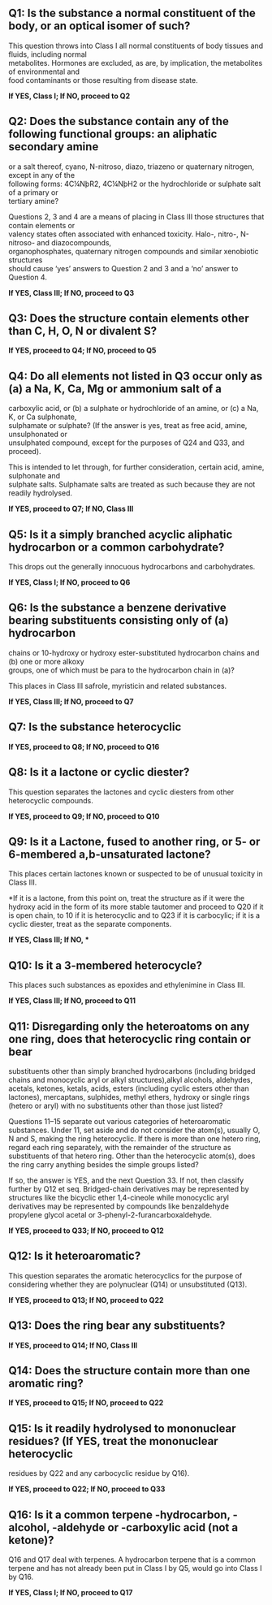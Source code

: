 ## Q1: Is the substance a normal constituent of the body, or an optical isomer of such?

This question throws into Class I all normal constituents of body tissues and fluids, including normal  
 metabolites. Hormones are excluded, as are, by implication, the metabolites of environmental and  
 food contaminants or those resulting from disease state.

**If YES, Class I; If NO, proceed to Q2**



## Q2: Does the substance contain any of the following functional groups: an aliphatic secondary amine

or a salt thereof, cyano, N-nitroso, diazo, triazeno or quaternary nitrogen, except in any of the  
 following forms: 4C¼NþR2, 4C¼NþH2 or the hydrochloride or sulphate salt of a primary or  
 tertiary amine?

Questions 2, 3 and 4 are a means of placing in Class III those structures that contain elements or  
 valency states often associated with enhanced toxicity. Halo-, nitro-, N-nitroso- and diazocompounds,  
 organophosphates, quaternary nitrogen compounds and similar xenobiotic structures  
 should cause ‘yes’ answers to Question 2 and 3 and a ‘no’ answer to Question 4.

**If YES, Class III; If NO, proceed to Q3**



## Q3: Does the structure contain elements other than C, H, O, N or divalent S?

**If YES, proceed to Q4; If NO, proceed to Q5**



## Q4: Do all elements not listed in Q3 occur only as \(a\) a Na, K, Ca, Mg or ammonium salt of a

carboxylic acid, or \(b\) a sulphate or hydrochloride of an amine, or \(c\) a Na, K, or Ca sulphonate,  
 sulphamate or sulphate? \(If the answer is yes, treat as free acid, amine, unsulphonated or  
 unsulphated compound, except for the purposes of Q24 and Q33, and proceed\).

This is intended to let through, for further consideration, certain acid, amine, sulphonate and  
 sulphate salts. Sulphamate salts are treated as such because they are not readily hydrolysed.

**If YES, proceed to Q7; If NO, Class III**



## Q5: Is it a simply branched acyclic aliphatic hydrocarbon or a common carbohydrate?

This drops out the generally innocuous hydrocarbons and carbohydrates.

**If YES, Class I; If NO, proceed to Q6**



## Q6: Is the substance a benzene derivative bearing substituents consisting only of \(a\) hydrocarbon

chains or 10-hydroxy or hydroxy ester-substituted hydrocarbon chains and \(b\) one or more alkoxy  
 groups, one of which must be para to the hydrocarbon chain in \(a\)?

This places in Class III safrole, myristicin and related substances.

**If YES, Class III; If NO, proceed to Q7**



## Q7: Is the substance heterocyclic

**If YES, proceed to Q8; If NO, proceed to Q16**



## Q8: Is it a lactone or cyclic diester?

This question separates the lactones and cyclic diesters from other heterocyclic compounds.

**If YES, proceed to Q9; If NO, proceed to Q10**



## Q9: Is it a Lactone, fused to another ring, or 5- or 6-membered a,b-unsaturated lactone?

This places certain lactones known or suspected to be of unusual toxicity in Class III.

\*If it is a lactone, from this point on, treat the structure as if it were the hydroxy acid in the form of its more stable tautomer and proceed to Q20 if it is open chain, to 10 if it is heterocyclic and to Q23 if it is carbocylic; if it is a cyclic diester, treat as the separate components.

**If YES, Class III; If NO, \***



## Q10: Is it a 3-membered heterocycle?

This places such substances as epoxides and ethylenimine in Class III.

**If YES, Class III; If NO, proceed to Q11**



## Q11: Disregarding only the heteroatoms on any one ring, does that heterocyclic ring contain or bear substituents other than simply branched hydrocarbons \(including bridged chains and monocyclic aryl or alkyl structures\),alkyl alcohols, aldehydes, acetals, ketones, ketals, acids, esters \(including cyclic esters other than lactones\), mercaptans, sulphides, methyl ethers, hydroxy or single rings \(hetero or aryl\) with no substituents other than those just listed?

Questions 11–15 separate out various categories of heteroaromatic substances. Under 11, set aside and do not consider the atom\(s\), usually O, N and S, making the ring heterocyclic. If there is more than one hetero ring, regard each ring separately, with the remainder of the structure as substituents of that hetero ring. Other than the heterocyclic atom\(s\), does the ring carry anything besides the simple groups listed?

If so, the answer is YES, and the next Question 33. If not, then classify further by Q12 et seq. Bridged-chain derivatives may be represented by structures like the bicyclic ether 1,4-cineole while monocyclic aryl derivatives may be represented by compounds like benzaldehyde propylene glycol acetal or 3-phenyl-2-furancarboxaldehyde.

**If YES, proceed to Q33; If NO, proceed to Q12**



## Q12: Is it heteroaromatic?

This question separates the aromatic heterocyclics for the purpose of considering whether they are polynuclear \(Q14\) or unsubstituted \(Q13\).

**If YES, proceed to Q13; If NO, proceed to Q22**



## Q13: Does the ring bear any substituents?

**If YES, proceed to Q14; If NO, Class III**



## Q14: Does the structure contain more than one aromatic ring?

**If YES, proceed to Q15; If NO, proceed to Q22**



## Q15: Is it readily hydrolysed to mononuclear residues? \(If YES, treat the mononuclear heterocyclic residues by Q22 and any carbocyclic residue by Q16\).

**If YES, proceed to Q22; If NO, proceed to Q33**



## Q16: Is it a common terpene -hydrocarbon, -alcohol, -aldehyde or -carboxylic acid \(not a ketone\)?

Q16 and Q17 deal with terpenes. A hydrocarbon terpene that is a common terpene and has not already been put in Class I by Q5, would go into Class I by Q16.

**If YES, Class I; If NO, proceed to Q17**

